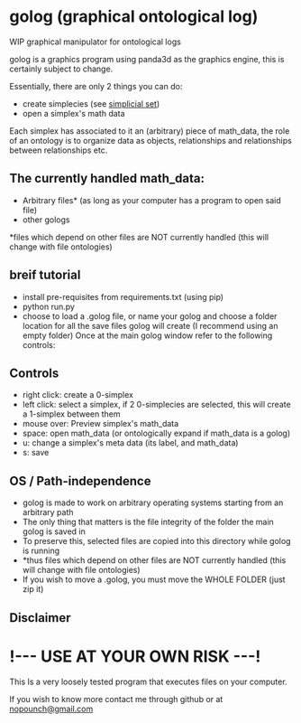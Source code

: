 # golog (graphical ontological log)
WIP graphical manipulator for ontological logs 

golog is a graphics program using panda3d as the graphics engine, this is certainly subject to change.

Essentially, there are only 2 things you can do:
* create simplecies (see [simplicial set](https://en.wikipedia.org/wiki/Simplicial_set))
* open a simplex's math data

Each simplex has associated to it an (arbitrary) piece of math_data, the role of an ontology is to organize data as objects, relationships and relationships between relationships etc.

## The currently handled math_data:
* Arbitrary files* (as long as your computer has a program to open said file)
* other gologs

*files which depend on other files are NOT currently handled (this will change with file ontologies)

## breif tutorial
* install pre-requisites from requirements.txt (using pip)
* python run.py
* choose to load a .golog file, or name your golog and choose a folder location for all the save files golog will create (I recommend using an empty folder)
Once at the main golog window refer to the following controls:

## Controls
* right click:  create a 0-simplex
* left click: select a simplex, if 2 0-simplecies are selected, this will create a 1-simplex between them
* mouse over: Preview simplex's math_data
* space: open math_data (or ontologically expand if math_data is a golog)
* u: change a simplex's meta data (its label, and math_data)
* s: save 

## OS / Path-independence
* golog is made to work on arbitrary operating systems starting from an arbitrary path
* The only thing that matters is the file integrity of the folder the main golog is saved in
* To preserve this, selected files are copied into this directory while golog is running
* *thus files which depend on other files are NOT currently handled (this will change with file ontologies)
* If you wish to move a .golog, you must move the WHOLE FOLDER (just zip it)



## Disclaimer
# !--- USE AT YOUR OWN RISK ---!
This Is a very loosely tested program that executes files on your computer. 

If you wish to know more contact me through github or at nopounch@gmail.com

